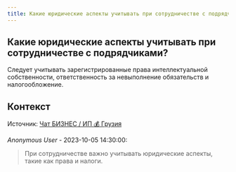 ```yaml
---
title: Какие юридические аспекты учитывать при сотрудничестве с подрядчиками?
---
```


## Какие юридические аспекты учитывать при сотрудничестве с подрядчиками?

Следует учитывать зарегистрированные права интеллектуальной собственности, ответственность за невыполнение обязательств и налогообложение.

## Контекст

Источник: [Чат БИЗНЕС / ИП 💰 Грузия](https://t.me/ip_ge)

_Anonymous User_ - 2023-10-05 14:30:00:

> При сотрудничестве важно учитывать юридические аспекты, такие как права и налоги.

